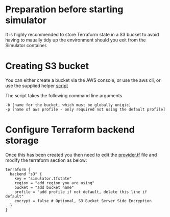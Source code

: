 # Preparation before starting simulator

It is highly recommended to store Terraform state in a S3 bucket to avoid having to maually tidy up the environment should you exit from the Simulator container.

# Creating S3 bucket

You can either create a bucket via the AWS console, or use the aws cli, or use the supplied helper [script](../scripts/create-terraform-s3-bucket)

The script takes the following command line arguments
```
-b [name for the bucket, which must be globally uniqic]
-p [name of aws profile - only required not using the default profile]
```

# Configure Terraform backend storage

Once this has been created you then need to edit the [provider.tf](../terraform/deployments/AWS/providers.tf) file and modify the terraform section as below:

```
terraform {
  backend "s3" {
    key = "simulator.tfstate"
    region = "add region you are using"
    bucket = "add bucket name"
    profile = "add profile if not default, delete this line if default"
    encrypt = false # Optional, S3 Bucket Server Side Encryption
  }
}
```

